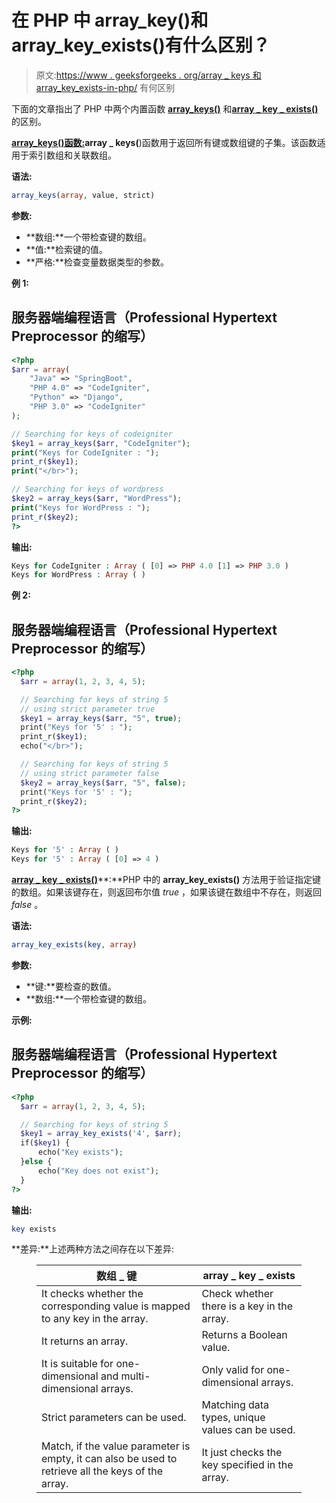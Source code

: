 # 在 PHP 中 array_key()和 array_key_exists()有什么区别？

> 原文:[https://www . geeksforgeeks . org/array _ keys 和 array_key_exists-in-php/](https://www.geeksforgeeks.org/what-are-the-differences-between-array_keys-and-array_key_exists-in-php/) 有何区别

下面的文章指出了 PHP 中两个内置函数 [**array_keys()**](https://www.geeksforgeeks.org/php-array_keys-function/) 和[**array _ key _ exists()**](https://www.geeksforgeeks.org/php-array_key_exists-function/)的区别。

[**array_keys()函数:**](https://www.geeksforgeeks.org/php-array_keys-function/)**array _ keys(**)函数用于返回所有键或数组键的子集。该函数适用于索引数组和关联数组。

**语法:**

```php
array_keys(array, value, strict)
```

**参数:**

*   **数组:**一个带检查键的数组。
*   **值:**检索键的值。
*   **严格:**检查变量数据类型的参数。

**例 1:**

## 服务器端编程语言（Professional Hypertext Preprocessor 的缩写）

```php
<?php
$arr = array(
    "Java" => "SpringBoot",
    "PHP 4.0" => "CodeIgniter",
    "Python" => "Django",
    "PHP 3.0" => "CodeIgniter"
);

// Searching for keys of codeigniter
$key1 = array_keys($arr, "CodeIgniter");
print("Keys for CodeIgniter : ");
print_r($key1);
print("</br>");

// Searching for keys of wordpress
$key2 = array_keys($arr, "WordPress");
print("Keys for WordPress : ");
print_r($key2);
?>
```

**输出:**

```php
Keys for CodeIgniter : Array ( [0] => PHP 4.0 [1] => PHP 3.0 )
Keys for WordPress : Array ( )
```

**例 2:**

## 服务器端编程语言（Professional Hypertext Preprocessor 的缩写）

```php
<?php
  $arr = array(1, 2, 3, 4, 5);

  // Searching for keys of string 5
  // using strict parameter true
  $key1 = array_keys($arr, "5", true);
  print("Keys for '5' : ");
  print_r($key1);
  echo("</br>");

  // Searching for keys of string 5
  // using strict parameter false
  $key2 = array_keys($arr, "5", false);
  print("Keys for '5' : ");
  print_r($key2);
?>
```

**输出:**

```php
Keys for '5' : Array ( )
Keys for '5' : Array ( [0] => 4 )
```

[**array _ key _ exists()**](https://www.geeksforgeeks.org/php-array_key_exists-function/)**:**PHP 中的 **array_key_exists()** 方法用于验证指定键的数组。如果该键存在，则返回布尔值 *true* ，如果该键在数组中不存在，则返回 *false* 。

**语法:**

```php
array_key_exists(key, array)
```

**参数:**

*   **键:**要检查的数值。
*   **数组:**一个带检查键的数组。

**示例:**

## 服务器端编程语言（Professional Hypertext Preprocessor 的缩写）

```php
<?php
  $arr = array(1, 2, 3, 4, 5);

  // Searching for keys of string 5
  $key1 = array_key_exists('4', $arr);
  if($key1) {
      echo("Key exists");
  }else {
      echo("Key does not exist");
  }
?>
```

**输出:**

```php
key exists
```

**差异:**上述两种方法之间存在以下差异:

<figure class="table">

| **数组 _ 键** | **array _ key _ exists** |
| --- | --- |
| It checks whether the corresponding value is mapped to any key in the array. | Check whether there is a key in the array. |
| It returns an array. | Returns a Boolean value. |
| It is suitable for one-dimensional and multi-dimensional arrays. | Only valid for one-dimensional arrays. |
| Strict parameters can be used. | Matching data types, unique values can be used. |
| Match, if the value parameter is empty, it can also be used to retrieve all the keys of the array. | It just checks the key specified in the array. |

</figure>